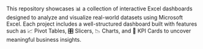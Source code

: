 This repository showcases 📊 a collection of interactive Excel dashboards designed to analyze and visualize real-world datasets using Microsoft Excel. Each project includes a well-structured dashboard built with features such as 📈 Pivot Tables, 🎛️ Slicers, 📉 Charts, and 🎯 KPI Cards to uncover meaningful business insights.
